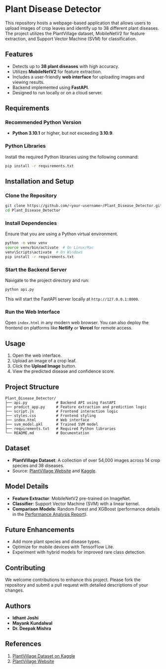 # Plant Disease Detector

This repository hosts a webpage-based application that allows users to upload images of crop leaves and identify up to 38 different plant diseases. The project utilizes the PlantVillage dataset, MobileNetV2 for feature extraction, and Support Vector Machine (SVM) for classification.

## Features
- Detects up to **38 plant diseases** with high accuracy.
- Utilizes **MobileNetV2** for feature extraction.
- Includes a user-friendly **web interface** for uploading images and viewing results.
- Backend implemented using **FastAPI**.
- Designed to run locally or on a cloud server.

## Requirements

### Recommended Python Version
- **Python 3.10.1** or higher, but not exceeding **3.10.9**.

### Python Libraries
Install the required Python libraries using the following command:
```bash
pip install -r requirements.txt
```

## Installation and Setup

### Clone the Repository
```bash
git clone https://github.com/<your-username>/Plant_Disease_Detector.git
cd Plant_Disease_Detector
```

### Install Dependencies
Ensure that you are using a Python virtual environment.
```bash
python -m venv venv
source venv/bin/activate  # On Linux/Mac
venv\Scripts\activate  # On Windows
pip install -r requirements.txt
```

### Start the Backend Server
Navigate to the project directory and run:
```bash
python api.py
```
This will start the FastAPI server locally at `http://127.0.0.1:8000`.

### Run the Web Interface
Open `index.html` in any modern web browser. You can also deploy the frontend on platforms like **Netlify** or **Vercel** for remote access.

## Usage
1. Open the web interface.
2. Upload an image of a crop leaf.
3. Click the **Upload Image** button.
4. View the predicted disease and confidence score.

## Project Structure
```
Plant_Disease_Detector/
├── api.py             # Backend API using FastAPI
├── predict_app.py     # Feature extraction and prediction logic
├── script.js          # Frontend interaction logic
├── styles.css         # Frontend styling
├── index.html         # Web interface
├── svm_model.pkl      # Trained SVM model
├── requirements.txt   # Required Python libraries
└── README.md          # Documentation
```

## Dataset
- **PlantVillage Dataset**: A collection of over 54,000 images across 14 crop species and 38 diseases.
- Source: [PlantVillage Website](https://plantvillage.psu.edu/) and [Kaggle](https://www.kaggle.com/datasets/abdallahalidev/plantvillage-dataset).

## Model Details
- **Feature Extractor**: MobileNetV2 pre-trained on ImageNet.
- **Classifier**: Support Vector Machine (SVM) with a linear kernel.
- **Comparison Models**: Random Forest and XGBoost (performance details in the [Performance Analysis Report](link-to-report)).

## Future Enhancements
- Add more plant species and disease types.
- Optimize for mobile devices with TensorFlow Lite.
- Experiment with hybrid models for improved rare class detection.

## Contributing
We welcome contributions to enhance this project. Please fork the repository and submit a pull request with detailed descriptions of your changes.


## Authors
- **Idhant Joshi**  
- **Mayank Kundalwal**  
- **Dr. Deepak Mishra**

## References
1. [PlantVillage Dataset on Kaggle](https://www.kaggle.com/datasets/abdallahalidev/plantvillage-dataset)
2. [PlantVillage Website](https://plantvillage.psu.edu/)
